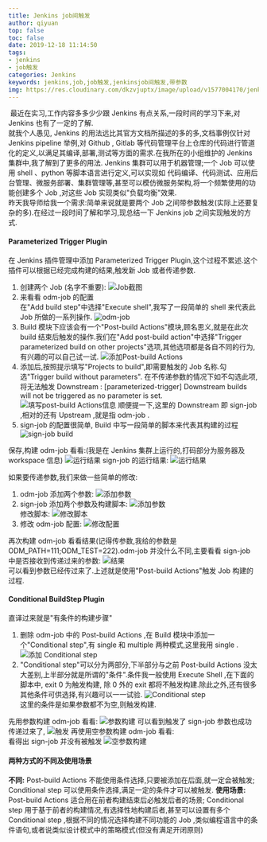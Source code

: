 ```yaml
---
title: Jenkins job间触发
author: qiyuan
top: false
toc: false
date: 2019-12-18 11:14:50
tags:
- jenkins
- job触发
categories: Jenkins
keywords: jenkins,job,job触发,jenkinsjob间触发,带参数
img: https://res.cloudinary.com/dkzvjuptx/image/upload/v1577004170/jenkinsjobtrigger/jenkins_ua0mg4.png
---
```

​		最近在实习,工作内容多多少少跟 Jenkins 有点关系,一段时间的学习下来,对 Jenkins 也有了一定的了解.  
​		就我个人愚见, Jenkins 的用法远比其官方文档所描述的多的多,文档事例仅针对 Jenkins pipeline 举例,对 Github , Gitlab 等代码管理平台上仓库的代码进行管道化的定义,以满足其编译,部署,测试等方面的需求.在我所在的小组维护的 Jenkins 集群中,我了解到了更多的用法. Jenkins 集群可以用于机器管理;一个 Job 可以使用 shell 、python 等脚本语言进行定义,可以实现如 代码编译、代码测试、应用后台管理、微服务部署、集群管理等,甚至可以模仿微服务架构,将一个频繁使用的功能创建多个 Job ,对这些 Job 实现类似"负载均衡"效果.  
​		昨天我导师给我一个需求:简单来说就是要两个 Job 之间带参数触发(实际上还要复杂的多).在经过一段时间了解和学习,现总结一下 Jenkins job 之间实现触发的方式.

#### Parameterized Trigger Plugin  

在 Jenkins 插件管理中添加 Parameterized Trigger Plugin,这个过程不累述.这个插件可以根据已经完成构建的结果,触发新 Job 或者传递参数.  
1. 创建两个 Job (名字不重要):
![Job截图](https://res.cloudinary.com/dkzvjuptx/image/upload/v1576853219/jenkinsjobtrigger/1_krigtv.png)
2. 来看看 odm-job 的配置    
在"Add build step"中选择"Execute shell",我写了一段简单的 shell 来代表此 Job 所做的一系列操作.
![odm-job](https://res.cloudinary.com/dkzvjuptx/image/upload/v1576853220/jenkinsjobtrigger/2_xkt8jz.png)
3. Build 模块下应该会有一个"Post-build Actions"模块,顾名思义,就是在此次 build 结束后触发的操作.我们在"Add post-build action"中选择"Trigger parameterized build on other projects"选项,其他选项都是各自不同的行为,有兴趣的可以自己试一试.
![添加Post-build Actions](https://res.cloudinary.com/dkzvjuptx/image/upload/v1576853220/jenkinsjobtrigger/3_deylfw.png)
4. 添加后,按照提示填写"Projects to build",即需要触发的 Job 名称.勾选"Trigger build without parameters".
在不传递参数的情况下如不勾选此项,将无法触发 Downstream :
		[parameterized-trigger] Downstream builds will not be triggered as no parameter is set.
![填写post-build Actions信息](https://res.cloudinary.com/dkzvjuptx/image/upload/v1576853220/jenkinsjobtrigger/4_hbqtbj.png)
顺便提一下,这里的 Downstream 即 sign-job ,相对的还有 Upstream ,就是指 odm-job .
5. sign-job 的配置很简单, Build 中写一段简单的脚本来代表其构建的过程
![sign-job build](https://res.cloudinary.com/dkzvjuptx/image/upload/v1576853220/jenkinsjobtrigger/5_ltaskm.png)  

保存,构建 odm-job 看看:(我是在 Jenkins 集群上运行的,打码部分为服务器及 workspace 信息)
![运行结果](https://res.cloudinary.com/dkzvjuptx/image/upload/v1576853220/jenkinsjobtrigger/6_rti30x.png)
sign-job 的运行结果:
![运行结果](https://res.cloudinary.com/dkzvjuptx/image/upload/v1576853221/jenkinsjobtrigger/7_o8cgg2.png)  

如果要传递参数,我们来做一些简单的修改:  
1. odm-job 添加两个参数:
![添加参数](https://res.cloudinary.com/dkzvjuptx/image/upload/v1576853221/jenkinsjobtrigger/8_wmmcwz.png)  
2. sign-job 添加两个参数及构建脚本:
![添加参数](https://res.cloudinary.com/dkzvjuptx/image/upload/v1576853220/jenkinsjobtrigger/9_ug7cow.png)  
修改脚本:
![修改脚本](https://res.cloudinary.com/dkzvjuptx/image/upload/v1576853220/jenkinsjobtrigger/10_ohzvwv.png)  
3. 修改 odm-job 配置:
![修改配置](https://res.cloudinary.com/dkzvjuptx/image/upload/v1576853221/jenkinsjobtrigger/11_tzogjv.png)  

再次构建 odm-job 看看结果(记得传参数,我给的参数是 ODM_PATH=111;ODM_TEST=222).odm-job 并没什么不同,主要看看 sign-job 中是否接收到传递过来的参数:
![结果](https://res.cloudinary.com/dkzvjuptx/image/upload/v1576853221/jenkinsjobtrigger/12_y9ipra.png)  
可以看到参数已经传过来了.上述就是使用"Post-build Actions"触发 Job 构建的过程.

#### Conditional BuildStep Plugin  

直译过来就是"有条件的构建步骤"
1. 删除 odm-job 中的 Post-build Actions ,在 Build 模块中添加一个"Conditional step",有 single 和 multiple 两种模式,这里我用 single .
![添加 Conditional step](https://res.cloudinary.com/dkzvjuptx/image/upload/v1576853222/jenkinsjobtrigger/13_unozzu.png)  
2. "Conditional step"可以分为两部分,下半部分与之前 Post-build Actions 没太大差别,上半部分就是所谓的"条件".条件我一般使用 Execute Shell ,在下面的脚本中, exit 0 为触发构建, 除 0 外的 exit 都将不触发构建.除此之外,还有很多其他条件可供选择,有兴趣可以一一试验.
![Conditional step](https://res.cloudinary.com/dkzvjuptx/image/upload/v1576853221/jenkinsjobtrigger/14_zlminv.png)  
这里的条件是如果参数都不为空,则触发构建.  

先用参数构建 odm-job 看看:
![参数构建](https://res.cloudinary.com/dkzvjuptx/image/upload/v1576853222/jenkinsjobtrigger/15_hutjs5.png) 
可以看到触发了 sign-job 参数也成功传递过来了,
![触发](https://res.cloudinary.com/dkzvjuptx/image/upload/v1576853222/jenkinsjobtrigger/16_zvkcho.png) 
再使用空参数构建 odm-job 看看:  
看得出 sign-job 并没有被触发
![空参数构建](https://res.cloudinary.com/dkzvjuptx/image/upload/v1576853222/jenkinsjobtrigger/17_lbjgon.png) 

#### 两种方式的不同及使用场景  
**不同:** Post-build Actions 不能使用条件选择,只要被添加在后面,就一定会被触发; Conditional step 可以使用条件选择,满足一定的条件才可以被触发.
**使用场景:** Post-build Actions 适合用在前者构建结束后必触发后者的场景; Conditional step 用于基于前者的构建情况,有选择性地构建后者,甚至可以设置有多个 Conditional step ,根据不同的情况选择构建不同功能的 Job ,类似编程语言中的条件语句,或者说类似设计模式中的策略模式(但没有满足开闭原则)
